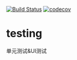 [![Build Status](https://travis-ci.org/luomin941123/testing.svg?branch=master)](https://travis-ci.org/luomin941123/testing)
[![codecov](https://codecov.io/gh/luomin941123/testing/branch/master/graph/badge.svg)](https://codecov.io/gh/luomin941123/testing)



# testing
单元测试&amp;UI测试
